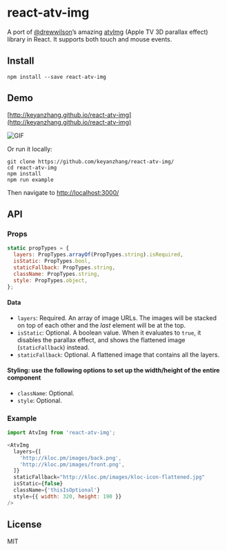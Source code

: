 # react-atv-img
A port of [@drewwilson](https://github.com/drewwilson)’s amazing [atvImg](https://github.com/drewwilson/atvImg) (Apple TV 3D parallax effect) library in React. It supports both touch and mouse events.

## Install
`npm install --save react-atv-img`

## Demo
[http://keyanzhang.github.io/react-atv-img](http://keyanzhang.github.io/react-atv-img)

![GIF](http://i.imgur.com/XxLKcTW.gif)

Or run it locally:

```
git clone https://github.com/keyanzhang/react-atv-img/
cd react-atv-img
npm install
npm run example
```

Then navigate to [http://localhost:3000/](http://localhost:3000/)

## API
### Props

``` javascript
static propTypes = {
  layers: PropTypes.arrayOf(PropTypes.string).isRequired,
  isStatic: PropTypes.bool,
  staticFallback: PropTypes.string,
  className: PropTypes.string,
  style: PropTypes.object,
};
```

#### Data
- `layers`: Required. An array of image URLs. The images will be stacked on top of each other and the _last_ element will be at the top.
- `isStatic`: Optional. A boolean value. When it evaluates to `true`, it disables the parallax effect, and shows the flattened image (`staticFallback`) instead.
- `staticFallback`: Optional. A flattened image that contains all the layers.

#### Styling: use the following options to set up the width/height of the entire component
- `className`: Optional.
- `style`: Optional.

### Example

``` javascript
import AtvImg from 'react-atv-img';

<AtvImg
  layers={[
    'http://kloc.pm/images/back.png',
    'http://kloc.pm/images/front.png',
  ]}
  staticFallback="http://kloc.pm/images/kloc-icon-flattened.jpg"
  isStatic={false}
  className={'thisIsOptional'}
  style={{ width: 320, height: 190 }}
/>
```

## License
MIT
